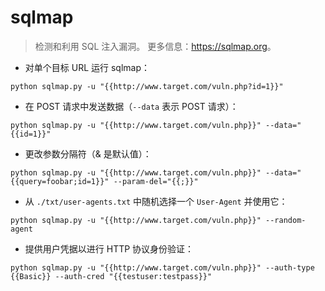 # sqlmap

> 检测和利用 SQL 注入漏洞。
> 更多信息：<https://sqlmap.org>。

- 对单个目标 URL 运行 sqlmap：

`python sqlmap.py -u "{{http://www.target.com/vuln.php?id=1}}"`

- 在 POST 请求中发送数据（`--data` 表示 POST 请求）：

`python sqlmap.py -u "{{http://www.target.com/vuln.php}}" --data="{{id=1}}"`

- 更改参数分隔符（& 是默认值）：

`python sqlmap.py -u "{{http://www.target.com/vuln.php}}" --data="{{query=foobar;id=1}}" --param-del="{{;}}"`

- 从 `./txt/user-agents.txt` 中随机选择一个 `User-Agent` 并使用它：

`python sqlmap.py -u "{{http://www.target.com/vuln.php}}" --random-agent`

- 提供用户凭据以进行 HTTP 协议身份验证：

`python sqlmap.py -u "{{http://www.target.com/vuln.php}}" --auth-type {{Basic}} --auth-cred "{{testuser:testpass}}"`